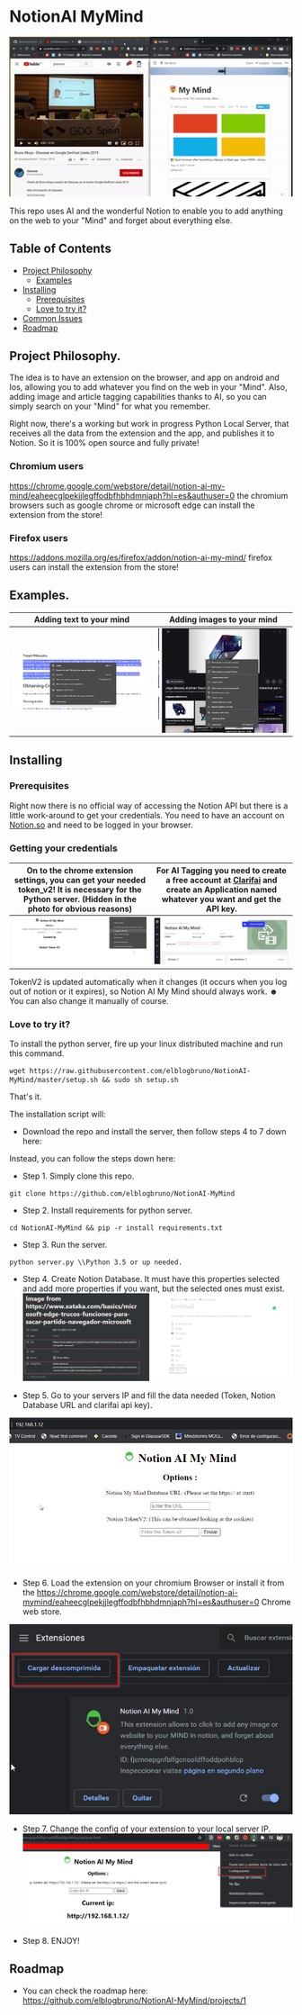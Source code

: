 # NotionAI MyMind
![Alt Text](doc/header_gif.gif)

This repo uses AI and the wonderful Notion to enable you to add anything on the web to your "Mind" and forget about everything else.

## Table of Contents
- [Project Philosophy](#project-philosophy)
    - [Examples](#examples)
- [Installing](#installing)
    - [Prerequisites](#prerequisites)
    - [Love to try it?](#love-to-try-it)
- [Common Issues](#common-issues)
- [Roadmap](#roadmap)

## Project Philosophy.

The idea is to have an extension on the browser, and app on android and Ios, allowing you to add whatever you find on the web in your "Mind".
Also, adding image and article tagging capabilities thanks to AI, so you can simply search on your "Mind" for what you remember.

Right now, there's a working but work in progress Python Local Server, that receives all the data from the extension and the app, and publishes it to Notion. So it is 100% open source and fully private!

### Chromium users
https://chrome.google.com/webstore/detail/notion-ai-my-mind/eaheecglpekjjlegffodbfhbhdmnjaph?hl=es&authuser=0 the chromium browsers such as google chrome or microsoft edge can install the extension from the store!
### Firefox users
https://addons.mozilla.org/es/firefox/addon/notion-ai-my-mind/ firefox users can install the extension from the store!

## Examples.

Adding text to your mind         |  Adding images to your mind
:-------------------------:|:-------------------------:
![](doc/example_adding_from_context.png)  |  ![](doc/example_adding_from_context_image.png)


## Installing

### Prerequisites

Right now there is no official way of accessing the Notion API but there is a little work-around to get your credentials.
You need to have an account on [Notion.so](https://notion.so/) and need to be logged in your browser.

### Getting your credentials

On to the chrome extension settings, you can get your needed token_v2! It is necessary for the Python server. (Hidden in the photo for obvious reasons)         |  For AI Tagging you need to create a free account at [Clarifai](https://www.clarifai.com/) and create an Application named whatever you want and get the API key.
:-------------------------:|:-------------------------:
![](/doc/getting_cookie.png)  |  ![](/doc/clarifai.png)

TokenV2 is updated automatically when it changes (it occurs when you log out of notion or it expires), so Notion AI My Mind should always work. ☻ You can also change it manually of course.
### Love to try it?

To install the python server, fire up your linux distributed machine and run this command.
```
wget https://raw.githubusercontent.com/elblogbruno/NotionAI-MyMind/master/setup.sh && sudo sh setup.sh
```
That's it.

The installation script will:
- Download the repo and install the server, then follow steps 4 to 7 down here:

Instead, you can follow the steps down here:

- Step 1. Simply clone this repo.
```
git clone https://github.com/elblogbruno/NotionAI-MyMind
```
- Step 2. Install requirements for python server.
```
cd NotionAI-MyMind && pip -r install requirements.txt
```
- Step 3. Run the server.
```
python server.py \\Python 3.5 or up needed.
```
- Step 4. Create Notion Database.
It must have this properties selected and add more properties if you want, but the selected ones must exist. 
![Notion Screen](/doc/notion-database-howto.jpg)

- Step 5. Go to your servers IP and fill the data needed (Token, Notion Database URL and clarifai api key).

![Options Screen](/doc/options_python.png)

- Step 6. Load the extension on your chromium Browser or install it from the https://chrome.google.com/webstore/detail/notion-ai-mymind/eaheecglpekjjlegffodbfhbhdmnjaph?hl=es&authuser=0 Chrome web store.

![Extension Screen](/doc/extension_howto.png)

- Step 7. Change the config of your extension to your local server IP.
![Settings Screen](/doc/settings_howto.png)

- Step 8. ENJOY!

## Roadmap
- You can check the roadmap here: https://github.com/elblogbruno/NotionAI-MyMind/projects/1
